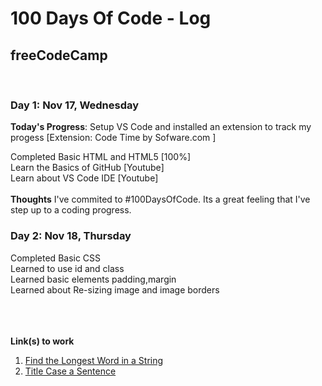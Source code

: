 # 100 Days Of Code - Log

## freeCodeCamp

<br/>

### Day 1: Nov 17, Wednesday

**Today's Progress**: Setup VS Code and installed an extension to track my progess
[Extension: Code Time by Sofware.com ]<br/>

Completed Basic HTML and HTML5 [100%]<br/>
Learn the Basics of GitHub [Youtube]<br/>
Learn about VS Code IDE [Youtube]<br/>
<br/>
**Thoughts** I've commited to #100DaysOfCode. Its a great feeling that I've step up to a coding progress.
<br/>

### Day 2: Nov 18, Thursday

Completed Basic CSS<br/>
Learned to use id and class<br/>
Learned basic elements padding,margin<br/>
Learned about Re-sizing image and image borders<br/>

<br/><br/><br/>
**Link(s) to work**

1. [Find the Longest Word in a String](https://www.freecodecamp.com/challenges/find-the-longest-word-in-a-string)
2. [Title Case a Sentence](https://www.freecodecamp.com/challenges/title-case-a-sentence)
